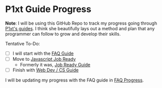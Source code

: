 # P1xt Guide Progress

**Note**: I will be using this GitHub Repo to track my progress going through [P1xt's guides](https://github.com/P1xt/p1xt-guides). I think she beautifully lays out a method and plan that any programmer can follow to grow and develop their skills.

Tentative To-Do:

- [ ] I will start with the [FAQ Guide](https://github.com/P1xt/p1xt-guides/blob/master/faq.md)
- [ ] Move to [Javascript Job Ready](https://github.com/P1xt/p1xt-guides/blob/master/job-ready-javascript-edition-2.0.md)
  - Formerly it was, [Job Ready Guide](https://github.com/P1xt/p1xt-guides/blob/master/job-ready.md)
- [ ] Finish with [Web Dev / CS Guide](https://github.com/P1xt/p1xt-guides/blob/master/wd-cs.md)

I will be updating my progress with the FAQ guide in [FAQ Progress](faq_progress/faq_progress.md).
